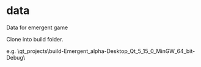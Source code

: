 # data
Data for emergent game

Clone into build folder.

e.g. \qt_projects\build-Emergent_alpha-Desktop_Qt_5_15_0_MinGW_64_bit-Debug\
